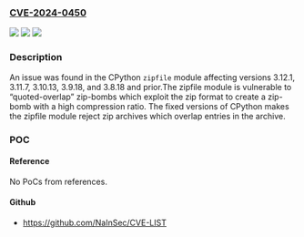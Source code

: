 ### [CVE-2024-0450](https://cve.mitre.org/cgi-bin/cvename.cgi?name=CVE-2024-0450)
![](https://img.shields.io/static/v1?label=Product&message=CPython&color=blue)
![](https://img.shields.io/static/v1?label=Version&message=3.12.0%3C%3D%203.12.1%20&color=brighgreen)
![](https://img.shields.io/static/v1?label=Vulnerability&message=CWE-405&color=brighgreen)

### Description

An issue was found in the CPython `zipfile` module affecting versions 3.12.1, 3.11.7, 3.10.13, 3.9.18, and 3.8.18 and prior.The zipfile module is vulnerable to “quoted-overlap” zip-bombs which exploit the zip format to create a zip-bomb with a high compression ratio. The fixed versions of CPython makes the zipfile module reject zip archives which overlap entries in the archive.

### POC

#### Reference
No PoCs from references.

#### Github
- https://github.com/NaInSec/CVE-LIST

